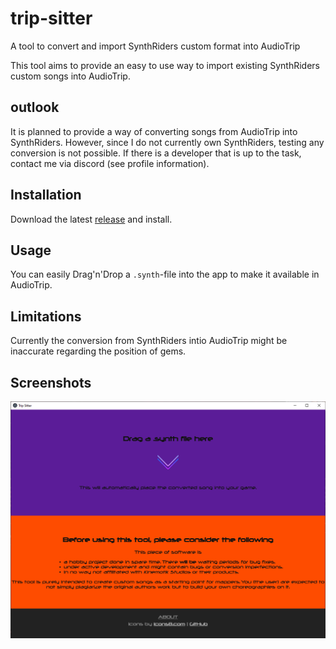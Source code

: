 # trip-sitter
A tool to convert and import SynthRiders custom format into AudioTrip

This tool aims to provide an easy to use way to import existing SynthRiders custom songs into AudioTrip.

## outlook
It is planned to provide a way of converting songs from AudioTrip into SynthRiders. However, since I do not currently own SynthRiders, testing any conversion is not possible.
If there is a developer that is up to the task, contact me via discord (see profile information). 

## Installation
Download the latest [release](https://github.com/Blogshot/trip-sitter/releases) and install.

## Usage
You can easily Drag'n'Drop a `.synth`-file into the app to make it available in AudioTrip.

## Limitations
Currently the conversion from SynthRiders intio AudioTrip might be inaccurate regarding the position of gems.

## Screenshots
![defaultView](https://github.com/Blogshot/trip-sitter/blob/master/defaultView.png)
